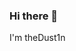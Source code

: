 ### Hi there 👋
I'm theDust1n <br />
<!--
**theDust1n/theDust1n** is a ✨ _special_ ✨ repository because its `README.md` (this file) appears on your GitHub profile.-->

<!--    - 🔭 I’m currently working on     -->

<!--  C++ logo  ![](https://upload.wikimedia.org/wikipedia/commons/thumb/1/18/ISO_C%2B%2B_Logo.svg/160px-ISO_C%2B%2B_Logo.svg.png)-->
